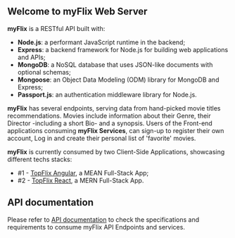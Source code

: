 ## Welcome to myFlix Web Server

**myFlix** is a RESTful API built with:

- **Node.js**: a performant JavaScript runtime in the backend;
- **Express**: a backend framework for Node.js for building web applications and APIs;
- **MongoDB**: a NoSQL database that uses JSON-like documents with optional schemas;
- **Mongoose**: an Object Data Modeling (ODM) library for MongoDB and Express;
- **Passport.js**: an authentication middleware library for Node.js.

**myFlix** has several endpoints, serving data from hand-picked movie titles recommendations.
Movies include information about their Genre, their Director -including a short Bio- and a synopsis. Users of the Front-end applications consuming **myFlix Services**, can sign-up to register their own account, Log in and create their personal list of 'favorite' movies.

**myFlix** is currently consumed by two Client-Side Applications, showcasing different techs stacks:

- #1 - [TopFlix Angular](https://github.com/alelubos/myFlix-Angular-client), a MEAN Full-Stack App;
- #2 - [TopFlix React](https://github.com/alelubos/myFlix-client), a MERN Full-Stack App.

## API documentation

Please refer to [API documentation](https://careful-teal-bighorn-sheep.cyclic.app/documentation.html) to check the specifications and requirements to consume myFlix API Endpoints and services.
